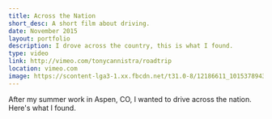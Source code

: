 ```yaml
---
title: Across the Nation
short_desc: A short film about driving. 
date: November 2015
layout: portfolio
description: I drove across the country, this is what I found. 
type: video
link: http://vimeo.com/tonycannistra/roadtrip
location: vimeo.com
image: https://scontent-lga3-1.xx.fbcdn.net/t31.0-8/12186611_10153789433403060_4976026439350365246_o.jpg
---
```


After my summer work in Aspen, CO, I wanted to drive across the nation. Here's what I found. 
